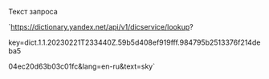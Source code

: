 Текст запроса

`https://dictionary.yandex.net/api/v1/dicservice/lookup?

key=dict.1.1.20230221T233440Z.59b5d408ef919fff.984795b2513376f214deba5

04ec20d63b03c01fc&lang=en-ru&text=sky`
